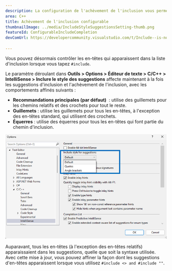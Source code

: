 ```yaml
---
description: La configuration de l'achèvement de l'inclusion vous permet de contrôler quels en-têtes apparaissent dans la liste d'achèvement de l'inclusion.
area: C++
title: Achèvement de l'inclusion configurable
thumbnailImage: ../media/IncludeStyleSuggestionsSetting-thumb.png
featureId: ConfigurableIncludeCompletion
devComUrl: https://developercommunity.visualstudio.com/t/Include--is-now-behaving-the-same-as-/10538420

---
```



Vous pouvez désormais contrôler les en-têtes qui apparaissent dans la liste d'inclusion lorsque vous tapez `#include`.

Le paramètre déroulant dans **Outils > Options > Éditeur de texte > C/C++ > IntelliSense > Inclure le style des suggestions** affecte maintenant à la fois les suggestions d'inclusion et l'achèvement de l'inclusion, avec les comportements affinés suivants :

- **Recommandations principales (par défaut)**  : utilise des guillemets pour les chemins relatifs et des crochets pour tout le reste.
- **Guillemets** : utilise les guillemets pour tous les en-têtes, à l'exception des en-têtes standard, qui utilisent des crochets.
- **Équerres** : utilise des équerres pour tous les en-têtes qui font partie du chemin d'inclusion.

![Inclure le style pour le paramètre Suggestions](../media/IncludeStyleSuggestionsSetting.png)

Auparavant, tous les en-têtes (à l'exception des en-têtes relatifs) apparaissaient dans les suggestions, quelle que soit la syntaxe utilisée. Avec cette mise à jour, vous pouvez affiner la façon dont les suggestions d'en-têtes apparaissent lorsque vous utilisez `#include <> and #include ""`.
